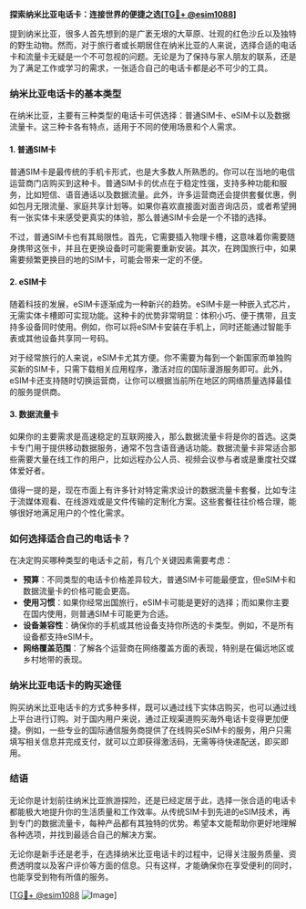 **探索纳米比亚电话卡：连接世界的便捷之选[[TG💪+ @esim1088](https://t.me/s/esim1088)]**

提到纳米比亚，很多人首先想到的是广袤无垠的大草原、壮观的红色沙丘以及独特的野生动物。然而，对于旅行者或长期居住在纳米比亚的人来说，选择合适的电话卡和流量卡无疑是一个不可忽视的问题。无论是为了保持与家人朋友的联系，还是为了满足工作或学习的需求，一张适合自己的电话卡都是必不可少的工具。

### 纳米比亚电话卡的基本类型

在纳米比亚，主要有三种类型的电话卡可供选择：普通SIM卡、eSIM卡以及数据流量卡。这三种卡各有特点，适用于不同的使用场景和个人需求。

#### 1. 普通SIM卡

普通SIM卡是最传统的手机卡形式，也是大多数人所熟悉的。你可以在当地的电信运营商门店购买到这种卡。普通SIM卡的优点在于稳定性强，支持多种功能和服务，比如短信、语音通话以及数据流量。此外，许多运营商还会提供套餐优惠，例如包月无限流量、家庭共享计划等。如果你喜欢直接面对面咨询店员，或者希望拥有一张实体卡来感受更真实的体验，那么普通SIM卡会是一个不错的选择。

不过，普通SIM卡也有其局限性。首先，它需要插入物理卡槽，这意味着你需要随身携带这张卡，并且在更换设备时可能需要重新安装。其次，在跨国旅行中，如果需要频繁更换目的地的SIM卡，可能会带来一定的不便。

#### 2. eSIM卡

随着科技的发展，eSIM卡逐渐成为一种新兴的趋势。eSIM卡是一种嵌入式芯片，无需实体卡槽即可实现功能。这种卡的优势非常明显：体积小巧、便于携带，且支持多设备同时使用。例如，你可以将eSIM卡安装在手机上，同时还能通过智能手表或其他设备共享同一号码。

对于经常旅行的人来说，eSIM卡尤其方便。你不需要为每到一个新国家而单独购买新的SIM卡，只需下载相关应用程序，激活对应的国际漫游服务即可。此外，eSIM卡还支持随时切换运营商，让你可以根据当前所在地区的网络质量选择最佳的服务提供商。

#### 3. 数据流量卡

如果你的主要需求是高速稳定的互联网接入，那么数据流量卡将是你的首选。这类卡专门用于提供移动数据服务，通常不包含语音通话功能。数据流量卡非常适合那些需要大量在线工作的用户，比如远程办公人员、视频会议参与者或是重度社交媒体爱好者。

值得一提的是，现在市面上有许多针对特定需求设计的数据流量卡套餐，比如专注于流媒体观看、在线游戏或是文件传输的定制化方案。这些套餐往往价格合理，能够很好地满足用户的个性化需求。

### 如何选择适合自己的电话卡？

在决定购买哪种类型的电话卡之前，有几个关键因素需要考虑：

- **预算**：不同类型的电话卡价格差异较大，普通SIM卡可能最便宜，但eSIM卡和数据流量卡的价格可能会更高。
- **使用习惯**：如果你经常出国旅行，eSIM卡可能是更好的选择；而如果你主要在国内使用，则普通SIM卡可能更为合适。
- **设备兼容性**：确保你的手机或其他设备支持你所选的卡类型。例如，不是所有设备都支持eSIM卡。
- **网络覆盖范围**：了解各个运营商在网络覆盖方面的表现，特别是在偏远地区或乡村地带的表现。

### 纳米比亚电话卡的购买途径

购买纳米比亚电话卡的方式多种多样，既可以通过线下实体店购买，也可以通过线上平台进行订购。对于国内用户来说，通过正规渠道购买海外电话卡变得更加便捷。例如，一些专业的国际通信服务商提供了在线购买eSIM卡的服务，用户只需填写相关信息并完成支付，就可以立即获得激活码，无需等待快递配送，即买即用。

### 结语

无论你是计划前往纳米比亚旅游探险，还是已经定居于此，选择一张合适的电话卡都能极大地提升你的生活质量和工作效率。从传统SIM卡到先进的eSIM技术，再到专门的数据流量卡，每种产品都有其独特的优势。希望本文能帮助你更好地理解各种选项，并找到最适合自己的解决方案。

无论你是新手还是老手，在选择纳米比亚电话卡的过程中，记得关注服务质量、资费透明度以及客户评价等方面的信息。只有这样，才能确保你在享受便利的同时，也能享受到物有所值的服务。

[[TG💪+ @esim1088](https://t.me/s/esim1088) ![Image](https://i.postimg.cc/4NQfJmqS/Snipaste-2025-05-13-00-14-12.png)]